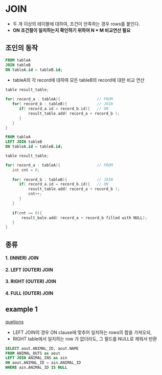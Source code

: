 

# JOIN  

  * 두 개 이상의 테이블에 대하여, 조건이 만족하는 경우 rows를 붙인다.  
  * **ON 조건절이 일치하는지 확인하기 위하여 N * M 비교연산 필요**  
  

## 조인의 동작  

```sql
FROM tableA
JOIN tableB
ON tableA.id = tableB.id;
```

  * tableA의 각 record에 대하여 모든 tableB의 record에 대한 비교 연산  
  
```c
table result_table;

for( record_a : tableA){                // FROM
   for( record_b : tableB){             // JOIN
      if( record_a.id = record_b.id){   // ON
          result_table.add( record_a + record_b );         
      }
   }
}
```

```sql
FROM tableA
LEFT JOIN tableB
ON tableA.id = tableB.id;
```

```c
table result_table;

for( record_a : tableA){                // FROM
   int cnt = 0;
   
   for( record_b : tableB){             // JOIN
      if( record_a.id = record_b.id){   // ON
          result_table.add( record_a + record_b );         
          cnt++;
      }
   }
   
   if(cnt == 0){
       result_bale.add( record_a + record_b filled with NULL);
   }
}
```


## 종류  

#### 1. (INNER) JOIN  
#### 2. LEFT (OUTER) JOIN  
#### 3. RIGHT (OUTER) JOIN  
#### 4. FULL (OUTER) JOIN  


## example 1 

[quetions](https://programmers.co.kr/learn/courses/30/lessons/59042)  
 
 * LEFT JOIN의 경우 ON clause에 맞추어 일치하는 rows의 합을 가져오되,  
 * RIGHT table에서 일치하는 row 가 없더라도, 그 필드를 NULL로 채워서 반환  
 
 
```sql
SELECT aout.ANIMAL_ID, aout.NAME
FROM ANIMAL_OUTS as aout
LEFT JOIN ANIMAL_INS as ain
ON aout.ANIMAL_ID = ain.ANIMAL_ID
WHERE ain.ANIMAL_ID IS NULL
```
